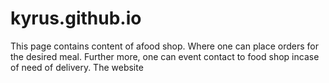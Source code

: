 # kyrus.github.io
This page contains content of afood shop.
Where one can place orders for the desired meal.
Further more, one can event contact to food shop incase of need of delivery.
The website
